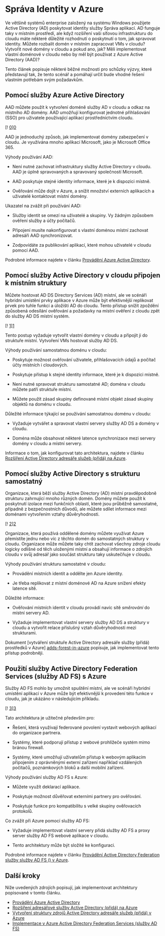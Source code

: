 <properties
   pageTitle="Správa identity v Azure | Microsoft Azure"
   description="Tento článek vysvětluje a srovnání různých metod k dispozici pro správu identity v systémech hybridní přesahující na místní/cloudu hranice s Azure."
   services=""
   documentationCenter="na"
   authors="telmosampaio"
   manager="christb"
   editor=""
   tags=""/>
<tags
   ms.service="guidance"
   ms.devlang="na"
   ms.topic="article"
   ms.tgt_pltfrm="na"
   ms.workload="na"
   ms.date="10/26/2016"
   ms.author="telmosampaio"/>
   
# <a name="managing-identity-in-azure"></a>Správa Identity v Azure

Ve většině systémů enterprise založený na systému Windows použijete Active Directory (AD) poskytovat identity služby Správa aplikací. AD funguje taky v místním prostředí, ale když rozšíření vaši síťovou infrastrukturu do cloudu máte některé důležité rozhodnutí o poskytnutí o tom, jak spravovat identity. Můžete rozbalit domén v místním zapracovat VMs v cloudu? Vytvořit nové domény v cloudu a pokud ano, jak? Měli implementovat vlastní doménové v cloudu nebo by měl být používat z Azure Active Directory (AAD)?

Tento článek popisuje některé běžné možnosti pro schůzky výzvy, které představují tak, že tento scénář a pomáhají určit bude vhodné řešení vlastním potřebám svým požadavkům.

## <a name="using-azure-active-directory"></a>Pomocí služby Azure Active Directory

AAD můžete použít k vytvoření doméně služby AD v cloudu a odkaz na místního AD domény. AAD umožňují konfigurovat jednotné přihlašování (SSO) pro uživatele používající aplikací prostřednictvím cloudu.

[! [0]][0]

AAD je jednoduchý způsob, jak implementovat domény zabezpečení v cloudu. Je využívána mnoho aplikací Microsoft, jako je Microsoft Office 365. 

Výhody používání AAD:

- Není nutné zachovat infrastruktury služby Active Directory v cloudu. AAD je úplně spravovaných a spravovaný společností Microsoft.

- AAD poskytuje stejné identity informace, které je k dispozici místně.

- Ověřování může dojít v Azure, a snížit množství externích aplikacích a uživatelé kontaktovat místní domény.

Ukazatel na zvážit při používání AAD:

- Služby identit se omezí na uživatelé a skupiny. Vy žádným způsobem ověření služby a účty počítačů.

- Připojení musíte nakonfigurovat s vlastní doménou místní zachovat adresáři AAD synchronizovat. 

- Zodpovídáte za publikování aplikací, které mohou uživatelé v cloudu pomocí AAD.

Podrobné informace najdete v článku [Provádění Azure Active Directory][implementing-aad].

## <a name="using-active-directory-in-the-cloud-joined-to-an-on-premises-forest"></a>Pomocí služby Active Directory v cloudu připojen k místním struktury

Můžete hostovat AD DS Directory Services (AD) místní, ale ve scénáři hybridní umístění prvky aplikace v Azure může být efektivnější replikovat prvek pro tuhle funkci a úložišti AD do cloudu. Tento přístup snížit zpoždění způsobená odesílání ověřování a požadavky na místní ověření z cloudu zpět do služby AD DS místní systém. 

[! [1]][1]

Tento postup vyžaduje vytvořit vlastní domény v cloudu a připojit ji do struktuře místní. Vytvoření VMs hostovat služby AD DS.

Výhody používání samostatnou doménu v cloudu:

- Poskytuje možnost ověřování uživatele, přihlašovacích údajů a počítač účty místních i cloudových.

- Poskytuje přístup k stejné identity informace, které je k dispozici místně.

- Není nutné spravovat strukturu samostatné AD; doména v cloudu můžete patří struktuře místní.

- Můžete použít zásad skupiny definované místní objekt zásad skupiny objektů na doménu v cloudu.

Důležité informace týkající se používání samostatnou doménu v cloudu:

- Vyžaduje vytvářet a spravovat vlastní servery služby AD DS a domény v cloudu.

- Doména může obsahovat některé latence synchronizace mezi servery domény v cloudu a místní servery.

Informace o tom, jak konfigurovat tato architektura, najdete v článku [Rozšíření Active Directory adresáře služeb (přidá) na Azure][extending-adds].

## <a name="using-active-directory-with-a-separate-forest"></a>Pomocí služby Active Directory s strukturu samostatný

Organizace, která běží služby Active Directory (AD) místní pravděpodobně strukturu zahrnující mnoho různých domén. Domény můžete použít k poskytnutí izolace mezi funkčních oblastí, které jsou průběžně samostatné, případně z bezpečnostních důvodů, ale můžete sdílet informace mezi doménami vytvořením vztahy důvěryhodnosti.

[! [2]][2]

Organizace, která používá oddělené domény můžete využívat Azure přemístíte jednu nebo víc z těchto domén do samostatných struktury v cloudu. Organizace může můžete taky chtít zachovat všechny zdroje cloudu logicky odlišné od těch uloženými místní a obsahují informace o zdrojích cloudu v svůj adresář jako součást strukturu taky uskutečňuje v cloudu.

Výhody používání strukturu samostatné v cloudu:

- Provádění místních identit a oddělte jen Azure identity.

- Je třeba replikovat z místní doménové AD na Azure snížení efekty latence sítě.

Důležité informace:

- Ověřování místních identit v cloudu provádí navíc sítě *směrování* do místní servery AD.

- Vyžaduje implementovat vlastní servery služby AD DS a struktury v cloudu a vytvořit relace příslušný vztah důvěryhodnosti mezi strukturami.

Dokument [vytváření struktuře Active Directory adresáře služby (přidá) prostředků v Azure] [ adds-forest-in-azure] popisuje, jak implementovat tento přístup podrobněji.

## <a name="using-active-directory-federation-services-adfs-with-azure"></a>Použití služby Active Directory Federation Services (služby AD FS) s Azure

Služby AD FS mohlo by umožnit spuštění místní, ale ve scénáři hybridní umístění aplikací v Azure může být efektivnější k provedení této funkce v cloudu, jak je ukázáno v následujícím příkladu.

[! [3]][3]

Tato architektura je užitečné především pro:

- Řešení, která využívají federované povolení vystavit webových aplikací do organizace partnera.

- Systémy, které podporují přístup z webové prohlížeče systém mimo bránou firewall.

- Systémy, které umožňují uživatelům přístup k webovým aplikacím připojením z oprávněnými externí zařízení například vzdálených počítačů, poznámkových bloků a další mobilní zařízení. 

Výhody používání služby AD FS s Azure:

- Můžete využít deklarací aplikace.

- Poskytuje možnost důvěřovat externími partnery pro ověřování.

- Poskytuje funkce pro kompatibilitu s velké skupiny ověřovacích protokolů.

Co zvážit při Azure pomocí služby AD FS:

- Vyžaduje implementovat vlastní servery přidá služby AD FS a proxy server služby AD FS webové aplikace v cloudu.

- Tento architektury může být složité ke konfiguraci.

Podrobné informace najdete v článku [Provádění Active Directory Federation služby služby AD FS () v Azure][adfs-in-azure].

## <a name="next-steps"></a>Další kroky

Níže uvedených zdrojích popisují, jak implementovat architektury popisované v tomto článku.

- [Provádění Azure Active Directory][implementing-aad]
- [Rozšíření adresářové služby Active Directory (přidá) na Azure][extending-adds]
- [Vytvoření struktury zdrojů Active Directory adresáře služeb (přidá) v Azure][adds-forest-in-azure]
- [Implementace v Azure Active Directory Federation Services (služby AD FS)][adfs-in-azure]

<!-- Links -->
[0]: ./media/guidance-identity/figure1.png "Architektura identity cloudu pomocí služby Azure Active Directory"
[1]: ./media/guidance-identity/figure2.png "Zabezpečené hybridní architektura sítě se službou Active Directory"
[2]: ./media/guidance-identity/figure3.png "Zabezpečené hybridní architektura sítě s samostatné AD domény a struktury"
[3]: ./media/guidance-identity/figure4.png "Zabezpečené hybridní síťové architektury pomocí služby AD FS"
[implementing-aad]: ./guidance-identity-aad.md
[extending-adds]: ./guidance-identity-adds-extend-domain.md
[adds-forest-in-azure]: ./guidance-identity-adds-resource-forest.md
[adfs-in-azure]: ./guidance-identity-adfs.md